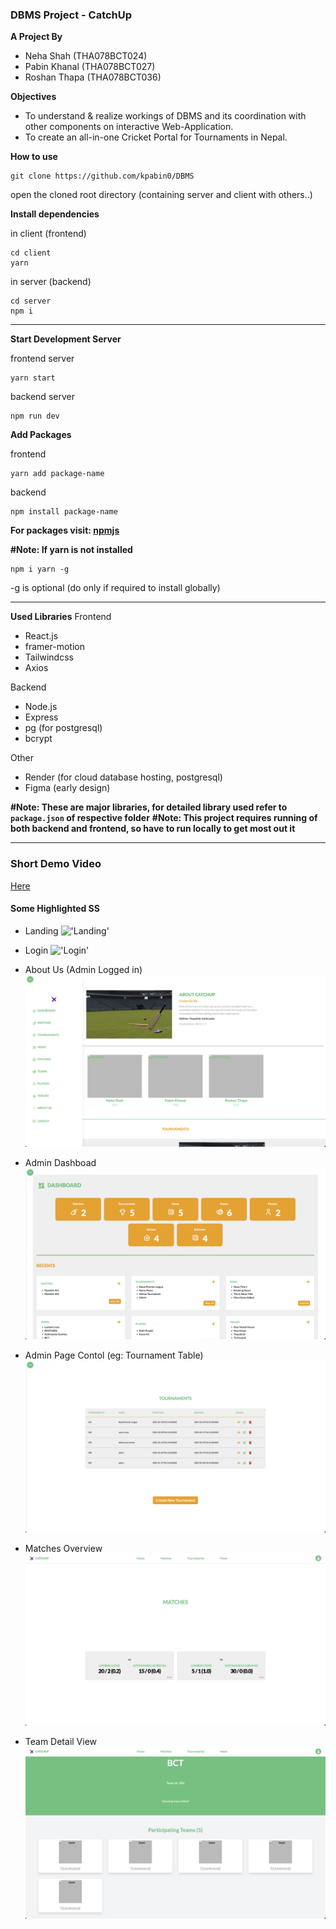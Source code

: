 ### DBMS Project - CatchUp

**A Project By**
- Neha Shah (THA078BCT024)
- Pabin Khanal (THA078BCT027)
- Roshan Thapa (THA078BCT036)

**Objectives**
- To understand & realize workings of DBMS and its coordination with other components on interactive Web-Application.
- To create an all-in-one Cricket Portal for Tournaments in Nepal.


**How to use**

    git clone https://github.com/kpabin0/DBMS

open the cloned root directory (containing server and client with others..)

**Install dependencies**

in client (frontend)

    cd client
    yarn

in server (backend)

    cd server 
    npm i

<hr />

**Start Development Server**

frontend server

    yarn start

backend server

    npm run dev

**Add Packages**

frontend

    yarn add package-name

backend

    npm install package-name

**For packages visit: [npmjs](https://www.npmjs.com/)**

**#Note: If yarn is not installed**

    npm i yarn -g

-g is optional (do only if required to install globally)

<hr />

**Used Libraries**
Frontend
- React.js
- framer-motion
- Tailwindcss
- Axios

Backend
- Node.js
- Express
- pg (for postgresql)
- bcrypt

Other
- Render (for cloud database hosting, postgresql)
- Figma (early design)

**#Note: These are major libraries, for detailed library used refer to `package.json` of respective folder**
**#Note: This project requires running of both backend and frontend, so have to run locally to get most out it**

<hr />

### Short Demo Video

[Here](https://drive.google.com/file/d/1SXxBFbVf7VxxGOTVWqLtwteH24JCOUcR/view?usp=sharing)

#### Some Highlighted SS
- Landing
!['Landing'](/client/public/assets/ss/landing.png)

- Login
!['Login'](/client/public/assets/ss/login.png)

- About Us (Admin Logged in)
!['About Us'](/client/public/assets/ss/aboutus.png)

- Admin Dashboad
!['Admin Dashboard](/client/public/assets/ss/admindashboard.png)

- Admin Page Contol (eg: Tournament Table)
!['Admin Tournament Page Control'](/client/public/assets/ss/admintournament.png)

- Matches Overview
!['Matches'](/client/public/assets/ss/matches.png)

- Team Detail View
!['Team Detail View'](/client/public/assets/ss/teams.png)
